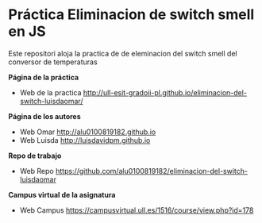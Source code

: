 # Práctica Eliminacion de switch smell en JS

Este repositori aloja la practica de de eleminacion del switch smell del conversor de temperaturas

**Página de la práctica**

* Web de la practica <http://ull-esit-gradoii-pl.github.io/eliminacion-del-switch-luisdaomar/>

**Página de los autores**

* Web Omar <http://alu0100819182.github.io>
* Web Luisda <http://luisdavidpm.github.io>

**Repo de trabajo**

* Web Repo <https://github.com/alu0100819182/eliminacion-del-switch-luisdaomar>

**Campus virtual de la asignatura**

* Web Campus <https://campusvirtual.ull.es/1516/course/view.php?id=178>
